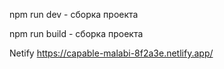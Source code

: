 npm run dev - сборка проекта

npm run build - сборка проекта


Netify https://capable-malabi-8f2a3e.netlify.app/
